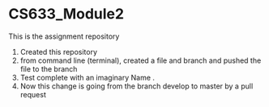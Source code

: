 # CS633_Module2
This is the assignment repository
1. Created this repository
2. from command line (terminal), created a file and branch and pushed the file to the branch
3. Test complete with an imaginary Name
.
4. Now this change is going from the branch develop to master by a pull request

